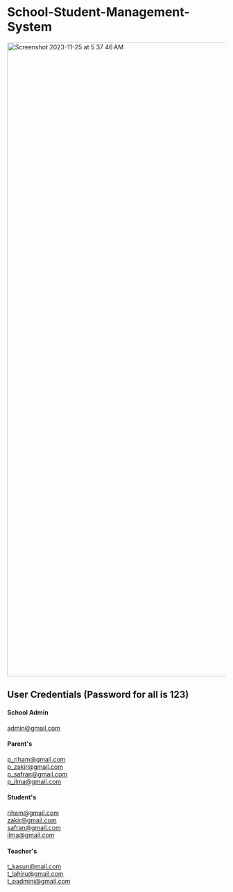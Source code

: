 # School-Student-Management-System

<img width="1458" alt="Screenshot 2023-11-25 at 5 37 46 AM" src="https://github.com/OUSL-GROUP-BrinaryBrains/School-Student-Management-System/assets/90142607/cc09a9c5-1abb-4ced-a169-ba1f2c981ad0">

## User Credentials (Password for all is 123)
#### School Admin 
admin@gmail.com <br>
#### Parent's
p_riham@gmail.com <br>
p_zakir@gmail.com <br>
p_safran@gmail.com <br>
p_ilma@gmail.com <br>
#### Student's
riham@gmail.com <br>
zakir@gmail.com <br>
safran@gmail.com <br>
ilma@gmail.com <br>
#### Teacher's
t_kasun@mail.com <br>
t_lahiru@gmail.com <br>
t_padmini@gmail.com <br>

